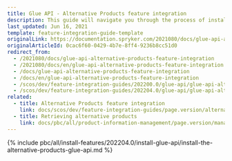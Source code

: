 ```yaml
---
title: Glue API - Alternative Products feature integration
description: This guide will navigate you through the process of installing and configuring the Alternative Products API feature in the Spryker OS.
last_updated: Jun 16, 2021
template: feature-integration-guide-template
originalLink: https://documentation.spryker.com/2021080/docs/glue-api-alternative-products-feature-integration
originalArticleId: 0cac6f60-0429-4b7e-8ff4-9236b8cc51d0
redirect_from:
  - /2021080/docs/glue-api-alternative-products-feature-integration
  - /2021080/docs/en/glue-api-alternative-products-feature-integration
  - /docs/glue-api-alternative-products-feature-integration
  - /docs/en/glue-api-alternative-products-feature-integration
  - /scos/dev/feature-integration-guides/202200.0/glue-api/glue-api-alternative-products-feature-integration.html
  - /scos/dev/feature-integration-guides/202204.0/glue-api/glue-api-alternative-products-feature-integration.html
related:
  - title: Alternative Products feature integration
    link: docs/scos/dev/feature-integration-guides/page.version/alternative-products-feature-integration.html
  - title: Retrieving alternative products
    link: docs/pbc/all/product-information-management/page.version/manage-using-glue-api/glue-api-retrieve-alternative-products.html
---
```


{% include pbc/all/install-features/202204.0/install-glue-api/install-the-alternative-products-glue-api.md %} <!-- To edit, see /_includes/pbc/all/install-features/202204.0/install-glue-api/install-the-alternative-products-glue-api.md -->
